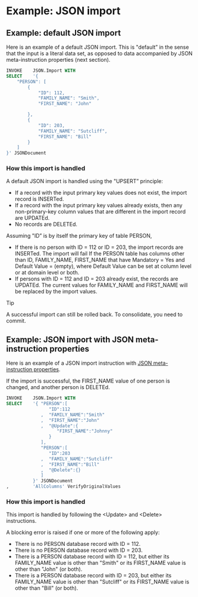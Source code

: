 # Example: JSON import

## Example: default JSON import

Here is an example of a default JSON import. This is "default” in the sense that the input is a literal data set, as opposed to data accompanied by JSON meta-instruction properties (next section).

```sql
INVOKE    JSON.Import WITH
SELECT    '{
	"PERSON": [
		{
			"ID": 112,
			"FAMILY_NAME": "Smith",
			"FIRST_NAME": "John"

		},
		{
			"ID": 203,
			"FAMILY_NAME": "Sutcliff",
			"FIRST_NAME": "Bill"
		}
	]
}' JSONDocument

```

### How this import is handled

A default JSON import is handled using the "UPSERT” principle:

- If a record with the input primary key values does not exist, the import record is INSERTed.
- If a record with the input primary key values already exists, then any non-primary-key column values that are different in the import record are UPDATEd.
- No records are DELETEd.

Assuming "ID” is by itself the primary key of table PERSON,

- If there is no person with ID = 112 or ID = 203, the import records are INSERTed. The import will fail If the PERSON table has columns other than ID, FAMILY_NAME, FIRST_NAME that have Mandatory = Yes and Default Value = (empty), where Default Value can be set at column level or at domain level or both.
- If persons with ID = 112 and ID = 203 already exist, the records are UPDATEd. The current values for FAMILY_NAME and FIRST_NAME will be replaced by the import values.

> [!TIP]
> A successful import can still be rolled back. To consolidate, you need to commit.

## Example: JSON import with JSON meta-instruction properties

Here is an example of a JSON import instruction with [JSON meta-instruction properties](/docs/Repositories/USoft%20JSON%20format/Metainstruction%20properties%20in%20JSON.md).

If the import is successful, the FIRST_NAME value of one person is changed, and another person is DELETEd.

```sql
INVOKE    JSON.Import WITH
SELECT    '{ "PERSON":[
                "ID":112
             ,  "FAMILY_NAME":"Smith"
             ,  "FIRST_NAME":"John"
             ,  "@Update":{
                   "FIRST_NAME":"Johnny"
                }
             ],
             "PERSON":[
                "ID":203
             ,  "FAMILY_NAME":"Sutcliff"
             ,  "FIRST_NAME":"Bill"
             ,  "@Delete":{}
             ]
          }' JSONDocument
,         'AllColumns' VerifyOriginalValues
```

### How this import is handled

This import is handled by following the \<Update> and \<Delete> instructions.

A blocking error is raised if one or more of the following apply:

- There is no PERSON database record with ID = 112.
- There is no PERSON database record with ID = 203.
- There is a PERSON database record with ID = 112, but either its FAMILY_NAME value is other than "Smith" or its FIRST_NAME value is other than "John" (or both).
- There is a PERSON database record with ID = 203, but either its FAMILY_NAME value is other than "Sutcliff" or its FIRST_NAME value is other than "Bill" (or both).